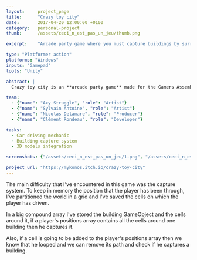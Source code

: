 ```yaml
---
layout:     project_page
title:      "Crazy toy city"
date:       2017-04-20 12:00:00 +0100
category: 	personal-project
thumb:      /assets/ceci_n_est_pas_un_jeu/thumb.png

excerpt:    "Arcade party game where you must capture buildings by surrounding them with your car."

type: "Platformer action"
platforms: "Windows"
inputs: "Gamepad"
tools: "Unity"

abstract: |
  Crazy toy city is an **arcade party game** made for the Gamers Assembly 2017's game jam. The theme was : "City-game" and we got 48h.

team:
  - {"name": "Axy Struggle", "role": "Artist"}
  - {"name": "Sylvain Antoine", "role": "Artist"}
  - {"name": "Nicolas Delamare", "role": "Producer"}
  - {"name": "Clément Rondeau", "role": "Developer"}

tasks:
  - Car driving mechanic
  - Building capture system
  - 3D models integration

screenshots: {"/assets/ceci_n_est_pas_un_jeu/1.png", "/assets/ceci_n_est_pas_un_jeu/2.png", "/assets/ceci_n_est_pas_un_jeu/4.png"}

project_url: "https://mykonos.itch.io/crazy-toy-city"
---
```



The main difficulty that I've encountered in this game was the capture system. To keep in memory the position that the player has been through, I've partitioned the world in a grid and I've saved the cells on which the player has driven.

In a big compound array I've stored the building GameObject and the cells around it, if a player's positions array contains all the cells around one building then he captures it.

Also, if a cell is going to be added to the player's positions array then we know that he looped and we can remove its path and check if he captures a building. 